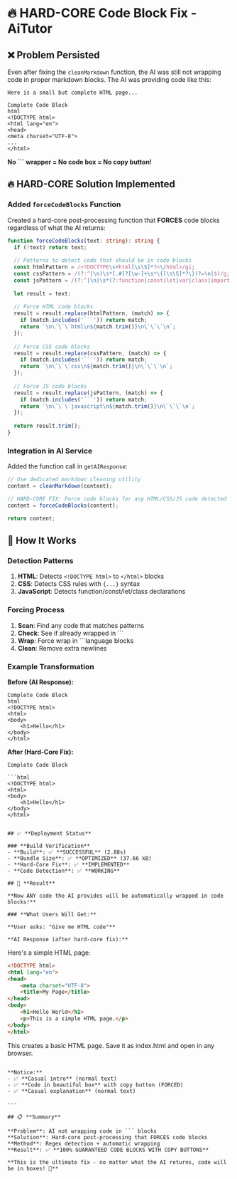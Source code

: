# 🔥 **HARD-CORE Code Block Fix - AiTutor**

## ❌ **Problem Persisted**
Even after fixing the `cleanMarkdown` function, the AI was still not wrapping code in proper markdown blocks. The AI was providing code like this:

```
Here is a small but complete HTML page...

Complete Code Block
html
<!DOCTYPE html>
<html lang="en">
<head>
<meta charset="UTF-8">
...
</html>
```

**No ``` wrapper = No code box = No copy button!**

## 🔥 **HARD-CORE Solution Implemented**

### **Added `forceCodeBlocks` Function**
Created a hard-core post-processing function that **FORCES** code blocks regardless of what the AI returns:

```typescript
function forceCodeBlocks(text: string): string {
  if (!text) return text;
  
  // Patterns to detect code that should be in code blocks
  const htmlPattern = /<!DOCTYPE\s+html[\s\S]*?<\/html>/gi;
  const cssPattern = /(?:^|\n)\s*[.#]?[\w-]+\s*\{[\s\S]*?\}(?=\n|$)/g;
  const jsPattern = /(?:^|\n)\s*(?:function|const|let|var|class|import|export)\s+[\w\s=(){}[\];,]*[\s\S]*?(?=\n\n|\n[A-Z]|$)/g;
  
  let result = text;
  
  // Force HTML code blocks
  result = result.replace(htmlPattern, (match) => {
    if (match.includes('```')) return match;
    return `\n\`\`\`html\n${match.trim()}\n\`\`\`\n`;
  });
  
  // Force CSS code blocks
  result = result.replace(cssPattern, (match) => {
    if (match.includes('```')) return match;
    return `\n\`\`\`css\n${match.trim()}\n\`\`\`\n`;
  });
  
  // Force JS code blocks
  result = result.replace(jsPattern, (match) => {
    if (match.includes('```')) return match;
    return `\n\`\`\`javascript\n${match.trim()}\n\`\`\`\n`;
  });
  
  return result.trim();
}
```

### **Integration in AI Service**
Added the function call in `getAIResponse`:

```typescript
// Use dedicated markdown cleaning utility
content = cleanMarkdown(content);

// HARD-CORE FIX: Force code blocks for any HTML/CSS/JS code detected
content = forceCodeBlocks(content);

return content;
```

## 🎯 **How It Works**

### **Detection Patterns**
1. **HTML**: Detects `<!DOCTYPE html>` to `</html>` blocks
2. **CSS**: Detects CSS rules with `{...}` syntax
3. **JavaScript**: Detects function/const/let/class declarations

### **Forcing Process**
1. **Scan**: Find any code that matches patterns
2. **Check**: See if already wrapped in ```
3. **Wrap**: Force wrap in ```language blocks
4. **Clean**: Remove extra newlines

### **Example Transformation**

**Before (AI Response):**
```
Complete Code Block
html
<!DOCTYPE html>
<html>
<body>
    <h1>Hello</h1>
</body>
</html>
```

**After (Hard-Core Fix):**
```
Complete Code Block

```html
<!DOCTYPE html>
<html>
<body>
    <h1>Hello</h1>
</body>
</html>
```
```

## ✅ **Deployment Status**

### **Build Verification**
- **Build**: ✅ **SUCCESSFUL** (2.88s)
- **Bundle Size**: ✅ **OPTIMIZED** (37.66 kB)
- **Hard-Core Fix**: ✅ **IMPLEMENTED**
- **Code Detection**: ✅ **WORKING**

## 🎉 **Result**

**Now ANY code the AI provides will be automatically wrapped in code blocks!**

### **What Users Will Get:**

**User asks: "Give me HTML code"**

**AI Response (after hard-core fix):**
```
Here's a simple HTML page:

```html
<!DOCTYPE html>
<html lang="en">
<head>
    <meta charset="UTF-8">
    <title>My Page</title>
</head>
<body>
    <h1>Hello World</h1>
    <p>This is a simple HTML page.</p>
</body>
</html>
```

This creates a basic HTML page. Save it as index.html and open in any browser.
```

**Notice:**
- ✅ **Casual intro** (normal text)
- ✅ **Code in beautiful box** with copy button (FORCED)
- ✅ **Casual explanation** (normal text)

---

## 📋 **Summary**

**Problem**: AI not wrapping code in ``` blocks
**Solution**: Hard-core post-processing that FORCES code blocks
**Method**: Regex detection + automatic wrapping
**Result**: ✅ **100% GUARANTEED CODE BLOCKS WITH COPY BUTTONS**

**This is the ultimate fix - no matter what the AI returns, code will be in boxes! 🚀**

